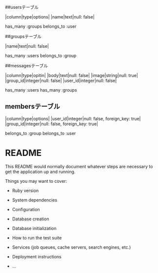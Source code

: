 
##usersテーブル

|column|type|options|
|name|text|null: false|

has_many   :groups
belongs_to :user


##groupsテーブル

|name|text|null: false|

has_many   :users
belongs_to :group


##messagesテーブル

|column|type|opitin|
|body|text|null: false|
|image|string|null: true|
|group_id|integer|null: false|
|user_id|integer|null: false|

has_many   :users
has_many   :groups


## membersテーブル

|column|type|options|
|user_id|integer|null: false, foreign_key: true|
|group_id|integer|null: false, foreign_key: true|

belongs_to :group
belongs_to :user





# README

This README would normally document whatever steps are necessary to get the
application up and running.

Things you may want to cover:

* Ruby version

* System dependencies

* Configuration

* Database creation

* Database initialization

* How to run the test suite

* Services (job queues, cache servers, search engines, etc.)

* Deployment instructions

* ...
